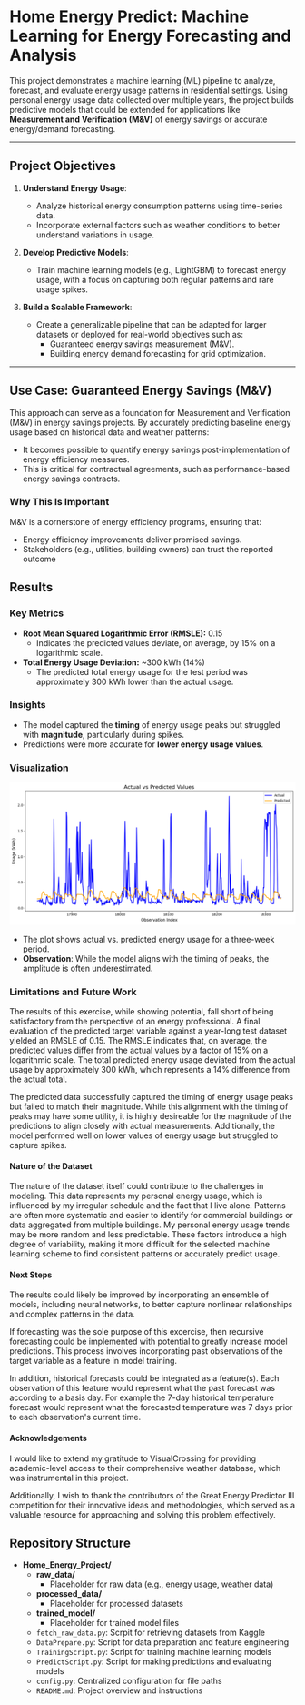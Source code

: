 # Home Energy Predict: Machine Learning for Energy Forecasting and Analysis

This project demonstrates a machine learning (ML) pipeline to analyze, forecast, and evaluate energy usage patterns in residential settings. Using personal energy usage data collected over multiple years, the project builds predictive models that could be extended for applications like **Measurement and Verification (M&V)** of energy savings or accurate energy/demand forecasting.

---

## **Project Objectives**
1. **Understand Energy Usage**:
   - Analyze historical energy consumption patterns using time-series data.
   - Incorporate external factors such as weather conditions to better understand variations in usage.

2. **Develop Predictive Models**:
   - Train machine learning models (e.g., LightGBM) to forecast energy usage, with a focus on capturing both regular patterns and rare usage spikes.

3. **Build a Scalable Framework**:
   - Create a generalizable pipeline that can be adapted for larger datasets or deployed for real-world objectives such as:
     - Guaranteed energy savings measurement (M&V).
     - Building energy demand forecasting for grid optimization.

---

## **Use Case: Guaranteed Energy Savings (M&V)**
This approach can serve as a foundation for Measurement and Verification (M&V) in energy savings projects. By accurately predicting baseline energy usage based on historical data and weather patterns:
- It becomes possible to quantify energy savings post-implementation of energy efficiency measures.
- This is critical for contractual agreements, such as performance-based energy savings contracts.

### **Why This Is Important**
M&V is a cornerstone of energy efficiency programs, ensuring that:
- Energy efficiency improvements deliver promised savings.
- Stakeholders (e.g., utilities, building owners) can trust the reported outcome


## Results

### **Key Metrics**
- **Root Mean Squared Logarithmic Error (RMSLE):** 0.15
  - Indicates the predicted values deviate, on average, by 15% on a logarithmic scale.
- **Total Energy Usage Deviation:** ~300 kWh (14%)
  - The predicted total energy usage for the test period was approximately 300 kWh lower than the actual usage.

### **Insights**
- The model captured the **timing** of energy usage peaks but struggled with **magnitude**, particularly during spikes.
- Predictions were more accurate for **lower energy usage values**.

### **Visualization**
![Energy Usage Prediction](energy_prediction_plot.png)

- The plot shows actual vs. predicted energy usage for a three-week period.
- **Observation**: While the model aligns with the timing of peaks, the amplitude is often underestimated.

### **Limitations and Future Work**
The results of this exercise, while showing potential, fall short of being satisfactory from the perspective of an energy professional. A final evaluation of the predicted target variable against a year-long test dataset yielded an RMSLE of 0.15. The RMSLE indicates that, on average, the predicted values differ from the actual values by a factor of 15% on a logarithmic scale. The total predicted energy usage deviated from the actual usage by approximately 300 kWh, which represents a 14% difference from the actual total.

The predicted data successfully captured the timing of energy usage peaks but failed to match their magnitude. While this alignment with the timing of peaks may have some utility, it is highly desireable for the magnitude of the predictions to align closely with actual measurements. Additionally, the model performed well on lower values of energy usage but struggled to capture spikes.

#### Nature of the Dataset
The nature of the dataset itself could contribute to the challenges in modeling. This data represents my personal energy usage, which is influenced by my irregular schedule and the fact that I live alone. Patterns are often more systematic and easier to identify for commercial buildings or data aggregated from multiple buildings. My personal energy usage trends may be more random and less predictable. These factors introduce a high degree of variability, making it more difficult for the selected machine learning scheme to find consistent patterns or accurately predict usage.

#### Next Steps
The results could likely be improved by incorporating an ensemble of models, including neural networks, to better capture nonlinear relationships and complex patterns in the data.

If forecasting was the sole purpose of this excercise, then recursive forecasting could be implemented with potential to greatly increase model predictions. This process involves incorporating past observations of the target variable as a feature in model training.

In addition, historical forecasts could be integrated as a feature(s). Each observation of this feature would represent what the past forecast was according to a basis day. For example the 7-day historical temperature forecast would represent what the forecasted temperature was 7 days prior to each observation's current time.

#### Acknowledgements
I would like to extend my gratitude to VisualCrossing for providing academic-level access to their comprehensive weather database, which was instrumental in this project.

Additionally, I wish to thank the contributors of the Great Energy Predictor III competition for their innovative ideas and methodologies, which served as a valuable resource for approaching and solving this problem effectively.
## Repository Structure

- **Home_Energy_Project/**
  - **raw_data/**
    - Placeholder for raw data (e.g., energy usage, weather data)
  - **processed_data/**
    - Placeholder for processed datasets
  - **trained_model/**
    - Placeholder for trained model files
  - `fetch_raw_data.py`: Scrpit for retrieving datasets from Kaggle
  - `DataPrepare.py`: Script for data preparation and feature engineering
  - `TrainingScript.py`: Script for training machine learning models
  - `PredictScript.py`: Script for making predictions and evaluating models
  - `config.py`: Centralized configuration for file paths
  - `README.md`: Project overview and instructions
